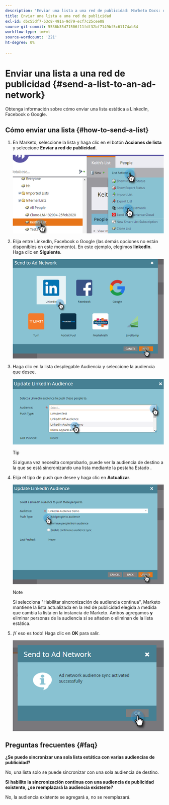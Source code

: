```yaml
---
description: 'Enviar una lista a una red de publicidad: Marketo Docs: documentación del producto'
title: Enviar una lista a una red de publicidad
exl-id: d5c55df7-53c8-491a-9d79-ecf7c25cee08
source-git-commit: 5536b35d71506f11fdf32bf7149bf5c61174ab34
workflow-type: tm+mt
source-wordcount: '221'
ht-degree: 0%

---
```


# Enviar una lista a una red de publicidad {#send-a-list-to-an-ad-network}

Obtenga información sobre cómo enviar una lista estática a LinkedIn, Facebook o Google.

## Cómo enviar una lista {#how-to-send-a-list}

1. En Marketo, seleccione la lista y haga clic en el botón **Acciones de lista** y seleccione **Enviar a red de publicidad**.

   ![](assets/send-a-list-to-an-ad-network-1.png)

1. Elija entre LinkedIn, Facebook o Google (las demás opciones no están disponibles en este momento). En este ejemplo, elegimos **linkedIn**. Haga clic en **Siguiente**.

   ![](assets/send-a-list-to-an-ad-network-2.png)

1. Haga clic en la lista desplegable Audiencia y seleccione la audiencia que desee.

   ![](assets/send-a-list-to-an-ad-network-3.png)

   >[!TIP]
   >
   >Si alguna vez necesita comprobarlo, puede ver la audiencia de destino a la que se está sincronizando una lista mediante la pestaña Estado .

1. Elija el tipo de push que desee y haga clic en **Actualizar**.

   ![](assets/send-a-list-to-an-ad-network-4.png)

   >[!NOTE]
   >
   >Si selecciona &quot;Habilitar sincronización de audiencia continua&quot;, Marketo mantiene la lista actualizada en la red de publicidad elegida a medida que cambia la lista en la instancia de Marketo. Ambos agregamos **y** eliminar personas de la audiencia si se añaden o eliminan de la lista estática.

1. ¡Y eso es todo! Haga clic en **OK** para salir.

   ![](assets/send-a-list-to-an-ad-network-5.png)

## Preguntas frecuentes {#faq}

**¿Se puede sincronizar una sola lista estática con varias audiencias de publicidad?**

No, una lista solo se puede sincronizar con una sola audiencia de destino.

**Si habilito la sincronización continua con una audiencia de publicidad existente, ¿se reemplazará la audiencia existente?**

No, la audiencia existente se agregará a, no se reemplazará.
